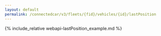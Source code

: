 ```yaml
---
layout: default
permalink: /connectedcar/v3/fleets/{fid}/vehicles/{id}/lastPosition
---
```

{% include_relative webapi-lastPosition_example.md %}